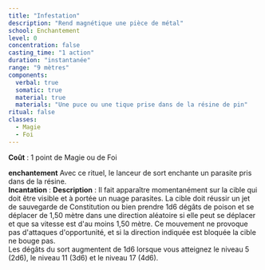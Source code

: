```yaml
---
title: "Infestation"
description: "Rend magnétique une pièce de métal"
school: Enchantement
level: 0
concentration: false
casting_time: "1 action"
duration: "instantanée"
range: "9 mètres"
components:
  verbal: true
  somatic: true
  material: true
  materials: "Une puce ou une tique prise dans de la résine de pin"
ritual: false
classes:
  - Magie
  - Foi
---
```

**Coût** : 1 point de Magie ou de Foi  

**enchantement**
Avec ce rituel, le lanceur de sort enchante un parasite pris dans de la résine.  
**Incantation** : 
**Description** : Il fait apparaître momentanément sur la cible qui doit être visible et à portée un nuage parasites. La cible doit réussir un jet de sauvegarde de Constitution ou bien prendre 1d6 dégâts de poison et se déplacer de 1,50 mètre dans une direction aléatoire si elle peut se déplacer et que sa vitesse est d'au moins 1,50 mètre. Ce mouvement ne provoque pas d'attaques d'opportunité, et si la direction indiquée est bloquée la cible ne bouge pas.	 
Les dégâts du sort augmentent de 1d6 lorsque vous atteignez le niveau 5 (2d6), le niveau 11 (3d6) et le niveau 17 (4d6).  
